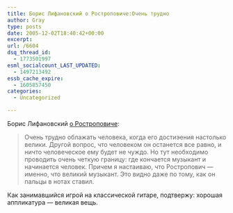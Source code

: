 ```yaml
---
title: Борис Лифановский о Ростроповиче:Очень трудно
author: Gray
type: posts
date: 2005-12-02T18:40:42+00:00
excerpt:
url: /6604
dsq_thread_id:
  - 1773501997
esml_socialcount_LAST_UPDATED:
  - 1497213492
essb_cache_expire:
  - 1605857450
categories:
  - Uncategorized

---
```








Борис Лифановский <a href="http://boris.lifanovsky.com/index.php?itemid=79" target="_blank">о Ростроповиче</a>:

> Очень трудно облажать человека, когда его достиэения настолько велики. Другой вопрос, что человеком он останется все равно, и ничто человеческое ему будет не чуждо. Но тут необходимо проводить очень четкую границу: где кончается музыкант и начинается человек. Причем я настаиваю, что Ростропович &#8212; именно, что великий музыкант. Это видно даже по тому, как он пальцы в нотах ставил.

Как занимавшийся игрой на классической гитаре, подтвержу: хорошая аппликатура &#8212; великая вещь.